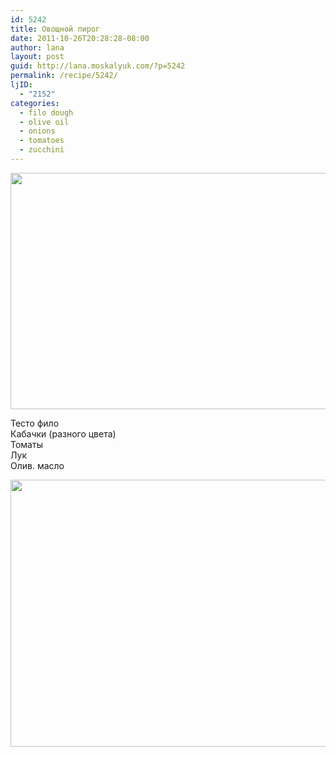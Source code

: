 ```yaml
---
id: 5242
title: Овощной пирог
date: 2011-10-26T20:28:28-08:00
author: lana
layout: post
guid: http://lana.moskalyuk.com/?p=5242
permalink: /recipe/5242/
ljID:
  - "2152"
categories:
  - filo dough
  - olive oil
  - onions
  - tomatoes
  - zucchini
---
```

<img loading="lazy" class="alignnone" title="filo with veggies" src="http://farm7.static.flickr.com/6228/6284717729_db24400f95_z.jpg" alt="" width="640" height="378" />

Тесто фило  
Кабачки (разного цвета)  
Томаты  
Лук  
Олив. масло

<img loading="lazy" class="alignnone" title="filo with veggies" src="http://farm7.static.flickr.com/6235/6284719019_3b4520ed7d_z.jpg" alt="" width="640" height="427" />